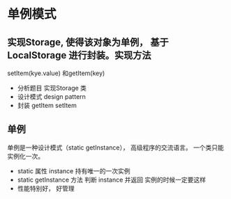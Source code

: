 # 单例模式

## 实现Storage, 使得该对象为**单例**， 基于LocalStorage 进行封装。实现方法
setItem(kye.value) 和getItem(key)
- 分析题目
实现Storage  类 
- 设计模式 design pattern
- 封装 
    getItem
    setItem

## 单例
单例是一种设计模式（static getInstance）， 高级程序的交流语言。
一个类只能实例化一次。
- static 属性 instance 持有唯一的一次实例
- static getInstance 方法 判断 instance 并返回
    实例的时候一定要这样 
- 性能特别好， 好管理